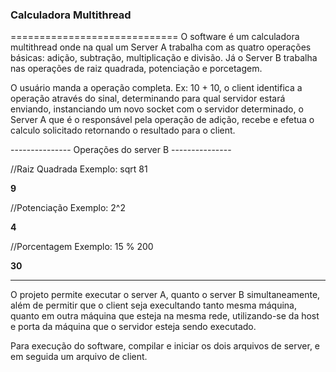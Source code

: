 ### Calculadora Multithread
=============================
O software é um calculadora multithread onde na qual um Server A trabalha com as quatro operações básicas: adição, subtração, multiplicação e divisão. Já o Server B trabalha nas operações de raiz quadrada, potenciação e porcetagem.

O usuário manda a operação completa. Ex: 10 + 10, o client identifica a operação através do sinal, determinando para qual servidor estará enviando, instanciando um novo socket com o servidor determinado, o Server A que é o responsável pela operação de adição, recebe e efetua o calculo solicitado retornando o resultado para o client.

--------------- Operações do server B ---------------

//Raiz Quadrada
Exemplo: 
        sqrt 81

**9**

//Potenciação
Exemplo: 
        2^2

**4**

//Porcentagem
Exemplo: 
        15 % 200

**30**

-----------------------------------------------------

O projeto permite executar o server A, quanto o server B simultaneamente, além de permitir que o client seja execultando tanto mesma máquina, quanto em outra máquina que esteja na mesma rede, utilizando-se da host e porta da máquina que o servidor esteja sendo executado. 

Para execução do software, compilar e iniciar os dois arquivos de server, e em seguida um arquivo de client. 
